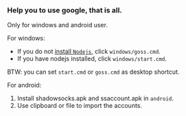 ### Help you to use google, that is all.

Only for windows and android user.

For windows:

* If you do not [install `Nodejs`](https://nodejs.org/en/), click `windows/goss.cmd`.
* If you have nodejs installed, click `windows/start.cmd`.

BTW: you can set `start.cmd` or `goss.cmd` as desktop shortcut.

For android:

1. Install shadowsocks.apk and ssaccount.apk in `android`.
2. Use clipboard or file to import the accounts.
